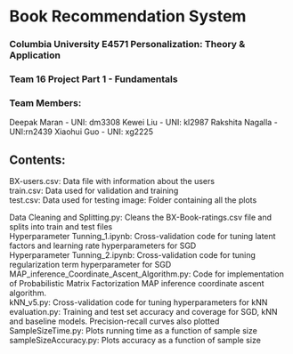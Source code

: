 
# Book Recommendation System

### Columbia University E4571 Personalization: Theory & Application
### Team 16 Project Part 1 - Fundamentals


### Team Members:
Deepak Maran - UNI: dm3308
Kewei Liu - UNI: kl2987
Rakshita Nagalla - UNI:rn2439
Xiaohui Guo - UNI: xg2225




## Contents:

BX-users.csv: Data file with information about the users  
train.csv: Data used for validation and training  
test.csv: Data used for testing 
image: Folder containing all the plots

Data Cleaning and Splitting.py: Cleans the BX-Book-ratings.csv file and splits into train and test files  
Hyperparameter Tunning_1.ipynb: Cross-validation code for tuning latent factors and learning rate hyperparameters for SGD  
Hyperparameter Tunning_2.ipynb: Cross-validation code for tuning regularization term hyperparameter for SGD  
MAP_inference_Coordinate_Ascent_Algorithm.py: Code for implementation of Probabilistic Matrix Factorization MAP inference coordinate ascent algorithm.  
kNN_v5.py: Cross-validation code for tuning hyperparameters for kNN  
evaluation.py: Training and test set accuracy and coverage for SGD, kNN and baseline models. Precision-recall curves also plotted    
SampleSizeTime.py: Plots running time as a function of sample size  
sampleSizeAccuracy.py: Plots accuracy as a function of sample size  
